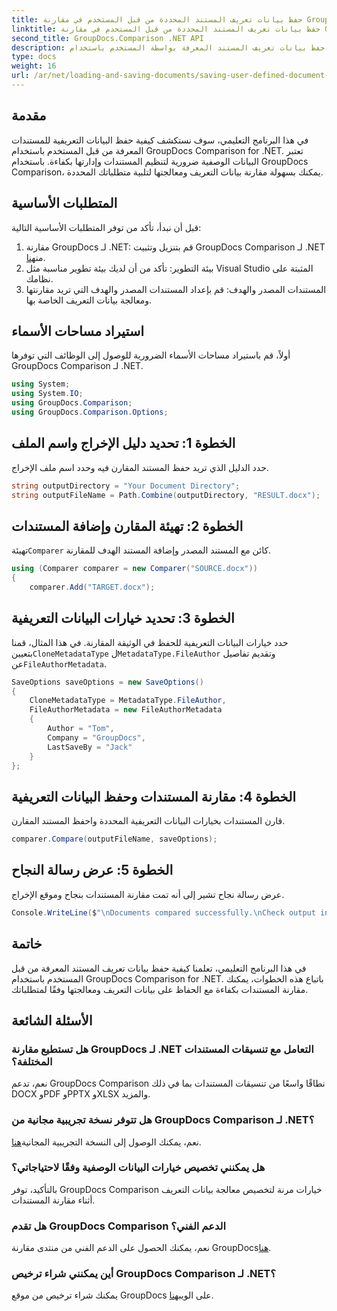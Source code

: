 ```yaml
---
title: حفظ بيانات تعريف المستند المحددة من قبل المستخدم في مقارنة GroupDocs لـ .NET
linktitle: حفظ بيانات تعريف المستند المحددة من قبل المستخدم في مقارنة GroupDocs لـ .NET
second_title: GroupDocs.Comparison .NET API
description: تعرف على كيفية حفظ بيانات تعريف المستند المعرفة بواسطة المستخدم باستخدام GroupDocs Comparison for .NET. يمكنك بسهولة مقارنة البيانات الوصفية ومعالجتها من خلال تعليمات خطوة بخطوة.
type: docs
weight: 16
url: /ar/net/loading-and-saving-documents/saving-user-defined-document-metadata/
---
```

## مقدمة
في هذا البرنامج التعليمي، سوف نستكشف كيفية حفظ البيانات التعريفية للمستندات المعرفة من قبل المستخدم باستخدام GroupDocs Comparison for .NET. تعتبر البيانات الوصفية ضرورية لتنظيم المستندات وإدارتها بكفاءة. باستخدام GroupDocs Comparison، يمكنك بسهولة مقارنة بيانات التعريف ومعالجتها لتلبية متطلباتك المحددة.
## المتطلبات الأساسية
قبل أن نبدأ، تأكد من توفر المتطلبات الأساسية التالية:
1.  مقارنة GroupDocs لـ .NET: قم بتنزيل وتثبيت GroupDocs Comparison لـ .NET من[هنا](https://releases.groupdocs.com/comparison/net/).
2. بيئة التطوير: تأكد من أن لديك بيئة تطوير مناسبة مثل Visual Studio المثبتة على نظامك.
3. المستندات المصدر والهدف: قم بإعداد المستندات المصدر والهدف التي تريد مقارنتها ومعالجة بيانات التعريف الخاصة بها.

## استيراد مساحات الأسماء
أولاً، قم باستيراد مساحات الأسماء الضرورية للوصول إلى الوظائف التي توفرها GroupDocs Comparison لـ .NET.
```csharp
using System;
using System.IO;
using GroupDocs.Comparison;
using GroupDocs.Comparison.Options;
```
## الخطوة 1: تحديد دليل الإخراج واسم الملف
حدد الدليل الذي تريد حفظ المستند المقارن فيه وحدد اسم ملف الإخراج.
```csharp
string outputDirectory = "Your Document Directory";
string outputFileName = Path.Combine(outputDirectory, "RESULT.docx");
```
## الخطوة 2: تهيئة المقارن وإضافة المستندات
 تهيئة`Comparer` كائن مع المستند المصدر وإضافة المستند الهدف للمقارنة.
```csharp
using (Comparer comparer = new Comparer("SOURCE.docx"))
{
    comparer.Add("TARGET.docx");
```
## الخطوة 3: تحديد خيارات البيانات التعريفية
 حدد خيارات البيانات التعريفية للحفظ في الوثيقة المقارنة. في هذا المثال، قمنا بتعيين`CloneMetadataType` ل`MetadataType.FileAuthor` وتقديم تفاصيل عن`FileAuthorMetadata`.
```csharp
SaveOptions saveOptions = new SaveOptions()
{
    CloneMetadataType = MetadataType.FileAuthor,
    FileAuthorMetadata = new FileAuthorMetadata
    {
        Author = "Tom",
        Company = "GroupDocs",
        LastSaveBy = "Jack"
    }
};
```
## الخطوة 4: مقارنة المستندات وحفظ البيانات التعريفية
قارن المستندات بخيارات البيانات التعريفية المحددة واحفظ المستند المقارن.
```csharp
comparer.Compare(outputFileName, saveOptions);
```
## الخطوة 5: عرض رسالة النجاح
عرض رسالة نجاح تشير إلى أنه تمت مقارنة المستندات بنجاح وموقع الإخراج.
```csharp
Console.WriteLine($"\nDocuments compared successfully.\nCheck output in {outputDirectory}.");
```

## خاتمة
في هذا البرنامج التعليمي، تعلمنا كيفية حفظ بيانات تعريف المستند المعرفة من قبل المستخدم باستخدام GroupDocs Comparison for .NET. باتباع هذه الخطوات، يمكنك مقارنة المستندات بكفاءة مع الحفاظ على بيانات التعريف ومعالجتها وفقًا لمتطلباتك.
## الأسئلة الشائعة
### هل تستطيع مقارنة GroupDocs لـ .NET التعامل مع تنسيقات المستندات المختلفة؟
نعم، تدعم GroupDocs Comparison نطاقًا واسعًا من تنسيقات المستندات بما في ذلك DOCX وPDF وPPTX وXLSX والمزيد.
### هل تتوفر نسخة تجريبية مجانية من GroupDocs Comparison لـ .NET؟
 نعم، يمكنك الوصول إلى النسخة التجريبية المجانية[هنا](https://releases.groupdocs.com/).
### هل يمكنني تخصيص خيارات البيانات الوصفية وفقًا لاحتياجاتي؟
بالتأكيد، توفر GroupDocs Comparison خيارات مرنة لتخصيص معالجة بيانات التعريف أثناء مقارنة المستندات.
### هل تقدم GroupDocs Comparison الدعم الفني؟
نعم، يمكنك الحصول على الدعم الفني من منتدى مقارنة GroupDocs[هنا](https://forum.groupdocs.com/c/comparison/12).
### أين يمكنني شراء ترخيص GroupDocs Comparison لـ .NET؟
 يمكنك شراء ترخيص من موقع GroupDocs على الويب[هنا](https://purchase.groupdocs.com/buy).